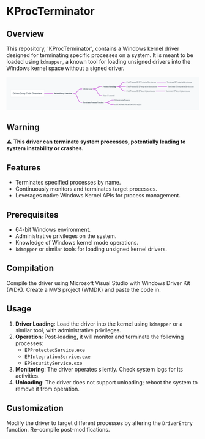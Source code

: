 # KProcTerminator

## Overview

This repository, 'KProcTerminator', contains a Windows kernel driver designed for terminating specific processes on a system. It is meant to be loaded using `kdmapper`, a known tool for loading unsigned drivers into the Windows kernel space without a signed driver.


![KProcTerminator Diagram](https://raw.githubusercontent.com/TTayJus/KProcTerminator/main/src/ErwYHijSYPUSeyMHd3B3Ye.png)


## Warning

⚠️ **This driver can terminate system processes, potentially leading to system instability or crashes.**

## Features

- Terminates specified processes by name.
- Continuously monitors and terminates target processes.
- Leverages native Windows Kernel APIs for process management.

## Prerequisites

- 64-bit Windows environment.
- Administrative privileges on the system.
- Knowledge of Windows kernel mode operations.
- `kdmapper` or similar tools for loading unsigned kernel drivers.

## Compilation

Compile the driver using Microsoft Visual Studio with Windows Driver Kit (WDK). Create a MVS project (WMDK) and paste the code in.

## Usage

1. **Driver Loading**: Load the driver into the kernel using `kdmapper` or a similar tool, with administrative privileges.
2. **Operation**: Post-loading, it will monitor and terminate the following processes:
    - `EPProtectedService.exe`
    - `EPIntegrationService.exe`
    - `EPSecurityService.exe`
3. **Monitoring**: The driver operates silently. Check system logs for its activities.
4. **Unloading**: The driver does not support unloading; reboot the system to remove it from operation.

## Customization

Modify the driver to target different processes by altering the `DriverEntry` function. Re-compile post-modifications.


